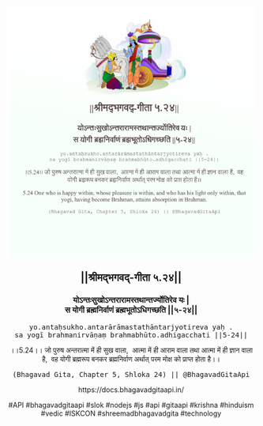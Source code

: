 <img src="../../asset/BG_5_24.png"/>
<center><h2>||श्रीमद्‍भगवद्‍-गीता ५.२४||</h2>
<h3>योऽन्तःसुखोऽन्तरारामस्तथान्तर्ज्योतिरेव यः |<br/>स योगी ब्रह्मनिर्वाणं ब्रह्मभूतोऽधिगच्छति ||५-२४||</h3>
<pre>yo.antaḥsukho.antarārāmastathāntarjyotireva yaḥ .<br/>sa yogī brahmanirvāṇaṃ brahmabhūto.adhigacchati ||5-24||</pre>
<p>।।5.24।। जो पुरुष अन्तरात्मा में ही सुख वाला,  आत्मा में ही आराम वाला तथा आत्मा में ही ज्ञान वाला है,  वह योगी ब्रह्मरूप बनकर ब्रह्मनिर्वाण अर्थात् परम मोक्ष को प्राप्त होता है।।</p>
<pre>(Bhagavad Gita, Chapter 5, Shloka 24) || @BhagavadGitaApi</pre><p>https://docs.bhagavadgitaapi.in/</p><p>#API #bhagavadgitaapi #slok #nodejs #js #api #gitaapi #krishna #hinduism #vedic #ISKCON #shreemadbhagavadgita #technology</p></center>
